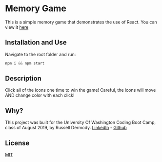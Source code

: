 # Memory Game

This is a simple memory game that demonstrates the use of React.
You can view it [here](https://russderm.github.io/Memory-Game-in-React/)

## Installation and Use

Navigate to the root folder and run:

```javascript
npm i && npm start
```

## Description

Click all of the icons one time to win the game! Careful, the icons will move AND change color with each click!

## Why?

This project was built for the University Of Washington Coding Boot Camp, class of August 2019, by Russell Dermody. [LinkedIn](https://www.linkedin.com/public-profile/settings?trk=d_flagship3_profile_self_view_public_profile&lipi=urn%3Ali%3Apage%3Ad_flagship3_profile_self_edit_top_card%3BitRwrm0%2BTB6SrrVD%2FW2rYA%3D%3D) - [Github](https://github.com/RussDERM)

## License

[MIT](https://choosealicense.com/licenses/mit/)
